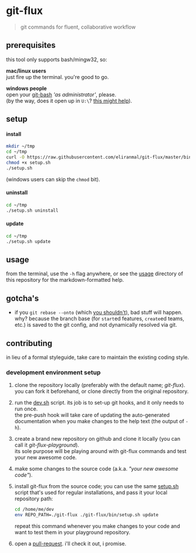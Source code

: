 
# git-flux

> git commands for fluent, collaborative workflow


## prerequisites

this tool only supports bash/mingw32, so:

**mac/linux users**  
just fire up the terminal. you're good to go.

**windows people**  
open your [git-bash][1] *'as administrator'*, please.  
(by the way, does it open up in `U:\`? [this might help][3]).


## setup

#### install

```sh
mkdir ~/tmp
cd ~/tmp
curl -O https://raw.githubusercontent.com/eliranmal/git-flux/master/bin/setup.sh
chmod +x setup.sh
./setup.sh
```

(windows users can skip the `chmod` bit).

#### uninstall

```sh
cd ~/tmp
./setup.sh uninstall
```

#### update

```sh
cd ~/tmp
./setup.sh update
```


## usage

from the terminal, use the `-h` flag anywhere, or see the [usage][4] 
directory of this repository for the markdown-formatted help.


## gotcha's

- if you `git rebase --onto` (which [you shouldn't][2]), bad stuff will 
happen. why? because the branch base (for `start`ed features, `create`ed 
teams, etc.) is saved to the git config, and not dynamically resolved via git.


## contributing

in lieu of a formal styleguide, take care to maintain the existing coding style.

### development environment setup

1. clone the repository locally (preferably with the default name; *git-flux*). 
you can fork it beforehand, or clone directly from the original repository.

1. run the [dev.sh][7] script. its job is to set-up git hooks, and it 
only needs to run once.  
the pre-push hook will take care of updating the auto-generated documentation 
when you make changes to the help text (the output of `-h`).

1. create a brand new repository on github and clone it locally (you can 
call it *git-flux-playground*).  
its sole purpose will be playing around with git-flux commands and test 
your new awesome code.

1. make some changes to the source code (a.k.a. *"your new awesome code"*).

1. install git-flux from the source code; you can use the same [setup.sh][8] 
script that's used for regular installations, and pass it your local 
repository path:
   
   ```sh
   cd /home/me/dev
   env REPO_PATH=./git-flux ./git-flux/bin/setup.sh update
   ```
   
   repeat this command whenever you make changes to your code and want to 
test them in your playground repository.

1. open a [pull-request][9]. i'll check it out, i promise.








[1]: https://git-scm.com/download/win
[2]: https://git-scm.com/book/en/v2/Git-Branching-Rebasing#_rebase_peril
[3]: https://danlimerick.wordpress.com/2011/07/11/git-for-windows-tip-setting-home-and-the-startup-directory/
[4]: /usage
[5]: https://github.com/git-for-windows/git/issues/327
[6]: https://github.com/eliranmal/git-flux/issues/37
[7]: /bin/dev.sh
[8]: /bin/setup.sh
[9]: https://github.com/eliranmal/git-flux/compare
